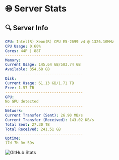 # 🌐 Server Stats
## 🔍 Server Info
```yaml
CPU: Intel(R) Xeon(R) CPU E5-2699 v4 @ 1326.10MHz
CPU Usage: 0.60%
Cores: 44P | 88T
-----------------------------------
Memory:
Current Usage: 145.64 GB/503.74 GB
Available: 354.68 GB
-----------------------------------
Disk:
Current Usage: 61.13 GB/1.71 TB
Free: 1.57 TB
-----------------------------------
GPU:
No GPU detected
-----------------------------------
Network:
Current Transfer (Sent): 26.90 MB/s
Current Transfer (Received): 143.02 KB/s
Total Sent: 27.30 TB
Total Received: 241.51 GB
-----------------------------------
Uptime:
17d 7h 0m 59s
```
![GitHub Stats](https://img.shields.io/badge/Updated-2025-03-25_04:23:48-blue)